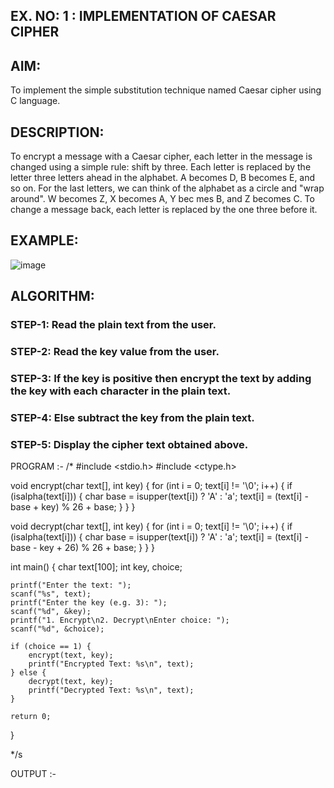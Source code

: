## EX. NO: 1 : IMPLEMENTATION OF CAESAR CIPHER
 

## AIM:

To implement the simple substitution technique named Caesar cipher using C language.

## DESCRIPTION:

To encrypt a message with a Caesar cipher, each letter in the message is changed using a simple rule: shift by three. Each letter is replaced by the letter three letters ahead in the alphabet. A becomes D, B becomes E, and so on. For the last letters, we can think of the
alphabet as a circle and "wrap around". W becomes Z, X becomes A, Y bec mes B, and Z
becomes C. To change a message back, each letter is replaced by the one three before it.

## EXAMPLE:



![image](https://github.com/Hemamanigandan/CNS/assets/149653568/eb9c6c43-8c80-4cdd-b9d4-91705a311c79)


## ALGORITHM:

### STEP-1: Read the plain text from the user.
### STEP-2: Read the key value from the user.
### STEP-3: If the key is positive then encrypt the text by adding the key with each character in the plain text.
### STEP-4: Else subtract the key from the plain text.
### STEP-5: Display the cipher text obtained above.


PROGRAM :-
/*
#include <stdio.h>
#include <ctype.h>

void encrypt(char text[], int key) {
    for (int i = 0; text[i] != '\0'; i++) {
        if (isalpha(text[i])) {
            char base = isupper(text[i]) ? 'A' : 'a';
            text[i] = (text[i] - base + key) % 26 + base;
        }
    }
}

void decrypt(char text[], int key) {
    for (int i = 0; text[i] != '\0'; i++) {
        if (isalpha(text[i])) {
            char base = isupper(text[i]) ? 'A' : 'a';
            text[i] = (text[i] - base - key + 26) % 26 + base;
        }
    }
}

int main() {
    char text[100];
    int key, choice;

    printf("Enter the text: ");
    scanf("%s", text);
    printf("Enter the key (e.g. 3): ");
    scanf("%d", &key);
    printf("1. Encrypt\n2. Decrypt\nEnter choice: ");
    scanf("%d", &choice);

    if (choice == 1) {
        encrypt(text, key);
        printf("Encrypted Text: %s\n", text);
    } else {
        decrypt(text, key);
        printf("Decrypted Text: %s\n", text);
    }

    return 0;
}

*/s


OUTPUT :-
